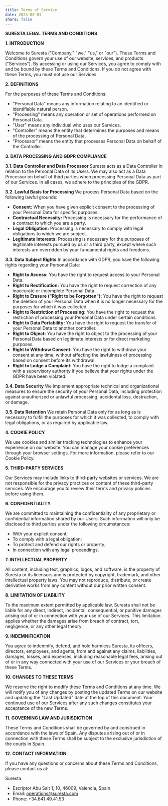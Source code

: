 ```yaml
---
title: Terms of Service
date: 2024-08-01
share: false
---
```


**SURESTA LEGAL TERMS AND CONDITIONS**

**1. INTRODUCTION**

Welcome to Suresta ("Company," "we," "us," or "our"). These Terms and Conditions govern your use of our website, services, and products ("Services"). By accessing or using our Services, you agree to comply with and be bound by these Terms and Conditions. If you do not agree with these Terms, you must not use our Services.

**2. DEFINITIONS**

For the purposes of these Terms and Conditions:
- "Personal Data" means any information relating to an identified or identifiable natural person.
- "Processing" means any operation or set of operations performed on Personal Data.
- "User" means any individual who uses our Services.
- "Controller" means the entity that determines the purposes and means of the processing of Personal Data.
- "Processor" means the entity that processes Personal Data on behalf of the Controller.

**3. DATA PROCESSING AND GDPR COMPLIANCE**

**3.1. Data Controller and Data Processor**
Suresta acts as a Data Controller in relation to the Personal Data of its Users. We may also act as a Data Processor on behalf of third parties when processing Personal Data as part of our Services. In all cases, we adhere to the principles of the GDPR.

**3.2. Lawful Basis for Processing**
We process Personal Data based on the following lawful grounds:
- **Consent:** When you have given explicit consent to the processing of your Personal Data for specific purposes.
- **Contractual Necessity:** Processing is necessary for the performance of a contract to which you are a party.
- **Legal Obligation:** Processing is necessary to comply with legal obligations to which we are subject.
- **Legitimate Interests:** Processing is necessary for the purposes of legitimate interests pursued by us or a third party, except where such interests are overridden by your fundamental rights and freedoms.

**3.3. Data Subject Rights**
In accordance with GDPR, you have the following rights regarding your Personal Data:
- **Right to Access:** You have the right to request access to your Personal Data.
- **Right to Rectification:** You have the right to request correction of any inaccurate or incomplete Personal Data.
- **Right to Erasure ("Right to be Forgotten"):** You have the right to request the deletion of your Personal Data when it is no longer necessary for the purposes for which it was collected.
- **Right to Restriction of Processing:** You have the right to request the restriction of processing your Personal Data under certain conditions.
- **Right to Data Portability:** You have the right to request the transfer of your Personal Data to another controller.
- **Right to Object:** You have the right to object to the processing of your Personal Data based on legitimate interests or for direct marketing purposes.
- **Right to Withdraw Consent:** You have the right to withdraw your consent at any time, without affecting the lawfulness of processing based on consent before its withdrawal.
- **Right to Lodge a Complaint:** You have the right to lodge a complaint with a supervisory authority if you believe that your rights under the GDPR have been violated.

**3.4. Data Security**
We implement appropriate technical and organizational measures to ensure the security of your Personal Data, including protection against unauthorized or unlawful processing, accidental loss, destruction, or damage.

**3.5. Data Retention**
We retain Personal Data only for as long as is necessary to fulfill the purposes for which it was collected, to comply with legal obligations, or as required by applicable law.

**4. COOKIE POLICY**

We use cookies and similar tracking technologies to enhance your experience on our website. You can manage your cookie preferences through your browser settings. For more information, please refer to our Cookie Policy.

**5. THIRD-PARTY SERVICES**

Our Services may include links to third-party websites or services. We are not responsible for the privacy practices or content of these third-party services. We encourage you to review their terms and privacy policies before using them.

**6. CONFIDENTIALITY**

We are committed to maintaining the confidentiality of any proprietary or confidential information shared by our Users. Such information will only be disclosed to third parties under the following circumstances:
- With your explicit consent;
- To comply with a legal obligation;
- To protect and defend our rights or property;
- In connection with any legal proceedings.

**7. INTELLECTUAL PROPERTY**

All content, including text, graphics, logos, and software, is the property of Suresta or its licensors and is protected by copyright, trademark, and other intellectual property laws. You may not reproduce, distribute, or create derivative works from any content without our prior written consent.

**8. LIMITATION OF LIABILITY**

To the maximum extent permitted by applicable law, Suresta shall not be liable for any direct, indirect, incidental, consequential, or punitive damages arising out of or in connection with your use of our Services. This limitation applies whether the damages arise from breach of contract, tort, negligence, or any other legal theory.

**9. INDEMNIFICATION**

You agree to indemnify, defend, and hold harmless Suresta, its officers, directors, employees, and agents, from and against any claims, liabilities, damages, losses, and expenses, including reasonable legal fees, arising out of or in any way connected with your use of our Services or your breach of these Terms.

**10. CHANGES TO THESE TERMS**

We reserve the right to modify these Terms and Conditions at any time. We will notify you of any changes by posting the updated Terms on our website and updating the "Last Updated" date at the top of this document. Your continued use of our Services after any such changes constitutes your acceptance of the new Terms.

**11. GOVERNING LAW AND JURISDICTION**

These Terms and Conditions shall be governed by and construed in accordance with the laws of Spain. Any disputes arising out of or in connection with these Terms shall be subject to the exclusive jurisdiction of the courts in Spain.

**12. CONTACT INFORMATION**

If you have any questions or concerns about these Terms and Conditions, please contact us at:

Suresta

- Escriptor Abu Salt 1, 10, 46009, Valencia, Spain
- Email: operations@suresta.com
- Phone: +34.641.49.41.53
